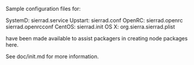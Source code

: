 Sample configuration files for:

SystemD: sierrad.service
Upstart: sierrad.conf
OpenRC:  sierrad.openrc
         sierrad.openrcconf
CentOS:  sierrad.init
OS X:    org.sierra.sierrad.plist

have been made available to assist packagers in creating node packages here.

See doc/init.md for more information.
